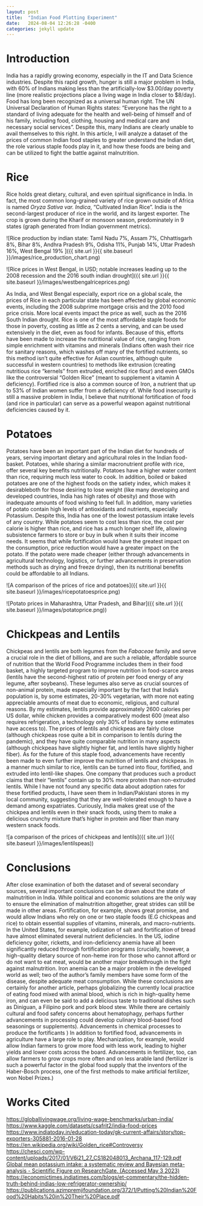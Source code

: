 ```yaml
---
layout: post
title:  "Indian Food Plotting Experiment"
date:   2024-08-04 12:26:28 -0400
categories: jekyll update
---
```


# Introduction

India has a rapidly growing economy, especially in the IT and Data Science industries. Despite this rapid growth, hunger is still a major problem in India, with 60% of Indians making less than the artificially-low $3.00/day poverty line (more realistic projections place a living wage in India closer to $8/day). Food has long been recognized as a universal human right. The UN Universal Declaration of Human Rights states: “Everyone has the right to a standard of living adequate for the health and well-being of himself and of his family, including food, clothing, housing and medical care and necessary social services”. Despite this, many Indians are clearly unable to avail themselves to this right. In this article, I will analyze a dataset of the prices of common Indian food staples to greater understand the Indian diet, the role various staple foods play in it, and how these foods are being and can be utilized to fight the battle against malnutrition. 


# Rice

Rice holds great dietary, cultural, and even spiritual significance in India. In fact, the most common long-grained variety of rice grown outside of Africa is named *Oryza Sativa var. Indica*, “Cultivated Indian Rice”. India is the second-largest producer of rice in the world, and its largest exporter. The crop is grown during the Kharif or monsoon season, predominately in 9 states (graph generated from Indian government metrics).

![Rice production by indian state: Tamil Nadu 7%, Assam 7%, Chhattisgarh 8%, Bihar 8%, Andhra Pradesh 9%, Odisha 11%, Punjab 14%, Uttar Pradesh 16%, West Bengal 19% ]({{ site.url }}{{ site.baseurl }}/images/rice_production_chart.png)

![Rice prices in West Bengal, in USD; notable increases leading up to the 2008 recession and the 2016 south indian drought]({{ site.url }}{{ site.baseurl }}/images/westbengalriceprices.png)


As India, and West Bengal especially, export rice on a global scale, the prices of Rice in each particular state has been affected by global economic events, including the 2008 subprime mortgage crisis and the 2010 food price crisis. More local events impact the price as well, such as the 2016 South Indian drought. Rice is one of the most affordable staple foods for those in poverty, costing as little as 2 cents a serving, and can be used extensively in the diet, even as food for infants. Because of this, efforts have been made to increase the nutritional value of rice, ranging from simple enrichment with vitamins and minerals (Indians often wash their rice for sanitary reasons, which washes off many of the fortified nutrients, so this method isn’t quite effective for Asian countries, although quite successful in western countries) to methods like extrusion (creating  nutritious rice “kernels” from extruded, enriched rice flour) and even GMOs like the controversial “Golden Rice” (meant to supplement a vitamin A deficiency).  Fortified rice is also a common source of Iron, a nutrient that up to 53% of Indian women suffer from a deficiency of. While food insecurity is still a massive problem in India, I believe that nutritional fortification of food (and rice in particular) can serve as a powerful weapon against nutritional deficiencies caused by it. 


# Potatoes 

Potatoes have been an important part of the Indian diet for hundreds of years, serving important dietary and agricultural roles in the Indian food-basket. Potatoes, while sharing a similar macronutrient profile with rice, offer several key benefits nutritionally. Potatoes have a higher water content than rice, requiring much less water to cook. In addition, boiled or baked potatoes are one of the highest foods on the satiety index, which makes it desirableboth for those desiring to lose weight (like many developing and developed countries, India has high rates of obesity) and those with inadequate amounts of food wishing to feel full.  In addition, many varieties of potato contain high levels of antioxidants and nutrients, especially Potassium. Despite this, India has one of the lowest potassium intake levels of any country. While potatoes seem to cost less than rice, the cost per calorie is higher than rice, and rice has a much longer shelf life, allowing subsistence farmers to store or buy in bulk when it suits their income needs. It seems that while fortification would have the greatest impact on the consumption, price reduction would have a greater impact on the potato. If the potato were made cheaper (either through advancements in agricultural technology, logistics, or further advancements in preservation methods such as drying and freeze drying), then its nutritional benefits could be affordable to all Indians. 


![A comparison of the prices of rice and potatoes]({{ site.url }}{{ site.baseurl }}/images/ricepotatoesprice.png)


![Potato prices in Maharashtra, Uttar Pradesh, and Bihar]({{ site.url }}{{ site.baseurl }}/images/potatoprice.png))



# Chickpeas and Lentils

Chickpeas and lentils are both legumes from the *Fabaceae* family and serve a crucial role in the diet of billions, and are such a reliable, affordable source of nutrition that the World Food Programme includes them in their food basket, a highly targeted program to improve nutrition in food-scarce areas (lentils have the second-highest ratio of protein per food energy of any legume, after soybeans). These legumes also serve as crucial sources of non-animal protein, made especially important by the fact that India’s population is, by some estimates, 20-30% vegetarian, with more not eating appreciable amounts of meat due to economic, religious, and cultural reasons.  By my estimates, lentils  provide approximately 2600 calories per US dollar, while chicken provides a comparatively modest 600 (meat also requires refrigeration, a technology only 30% of Indians by some estimates have access to). The prices of lentils and chickpeas are fairly close (although chickpeas rose quite a bit in comparison to lentils during the pandemic), and they have quite comparable nutrition in many aspects (although chickpeas have slightly higher fat, and lentils have slightly higher fiber). As for the future of this staple food, advancements have recently been made to even further improve the nutrition of lentils and chickpeas. In a manner much similar to rice, lentils can be turned into flour, fortified, and extruded into lentil-like shapes. One company that produces such a product claims that their “lentils” contain up to 30% more protein than non-extruded lentils. While I have not found any specific data about adoption rates for these fortified products, I have seen them in Indian/Pakistani stores in my local community, suggesting that they are well-tolerated enough to have a demand among expatriates.  Curiously, India makes great use of the chickpea and lentils even in their snack foods, using them to make a delicious crunchy mixture that’s higher in protein and fiber than many western snack foods.


![a comparison of the prices of chickpeas and lentils]({{ site.url }}{{ site.baseurl }}/images/lentilspeas))


# Conclusions 

After close examination of both the dataset and of several secondary sources, several important   conclusions can be drawn about the state of malnutrition in India. While political and economic solutions are the only way to ensure the elimination of malnutrition altogether, great strides can still be made in other areas. Fortification, for example, shows great promise, and would allow Indians who rely on one or two staple foods (E.G chickpeas and rice) to obtain essential supplies of vitamins, minerals, and macro-nutrients. In the United States, for example, iodization of salt and fortification of bread have almost eliminated several nutrient deficiencies. In the US, iodine deficiency goiter, ricketts, and iron-deficiency anemia have all been significantly reduced through fortification programs (crucially, however, a high-quality dietary source of non-heme iron for those who cannot afford or do not want to eat meat, would be another major breakthrough in the fight against malnutrition. Iron anemia can be a major problem in the developed world as well; two of the author’s family members have some form of the disease, despite adequate meat consumption. While these conclusions are certainly for another article, perhaps globalizing the currently local practice of eating food mixed with animal blood, which is rich in high-quality heme iron, and can even be said to add a delicious taste to traditional dishes such as Diniguan, a Filipino pork and pork blood stew. While there are certainly cultural and food safety concerns about hematophagy, perhaps further advancements in processing could develop culinary blood-based food seasonings or supplements).  Advancements in chemical processes to produce the fortificants ) In addition to fortified food, advancements in agriculture have a large role to play. Mechanization, for example, would allow Indian farmers to grow more food with less work, leading to higher yields and lower costs across the board. Advancements in fertilizer, too, can allow farmers to grow crops more often and on less arable land (fertilizer is such a powerful factor in the global food supply that the inventors of the Haber-Bosch process, one of the first methods to make artificial fertilizer,  won Nobel Prizes.)


# Works Cited 

<https://globallivingwage.org/living-wage-benchmarks/urban-india/>
<https://www.kaggle.com/datasets/csafrit2/india-food-prices>
<https://www.indiatoday.in/education-today/gk-current-affairs/story/top-exporters-305881-2016-01-28>
<https://en.wikipedia.org/wiki/Golden_rice#Controversy>
<https://chesci.com/wp-content/uploads/2017/01/V6i21_27_CS182048013_Archana_117-129.pdf>
[Global mean potassium intake: a systematic review and Bayesian meta-analysis - Scientific Figure on ResearchGate. (Accessed May 3 2023)](https://www.researchgate.net/figure/Potassium-and-sodium-estimates-by-country-ranked-by-potassium-intake-g-day-Bar-chart_fig2_369087882) 
<https://economictimes.indiatimes.com/blogs/et-commentary/the-hidden-truth-behind-indias-low-refrigerator-ownership/>
<https://publications.azimpremjifoundation.org/372/1/Putting%20Indian%20Food%20Habits%20in%20Their%20Place.pdf>
